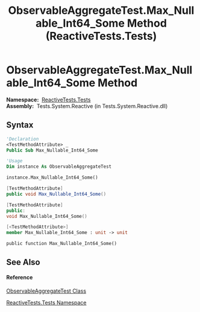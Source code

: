 ﻿---
title: ObservableAggregateTest.Max_Nullable_Int64_Some Method  (ReactiveTests.Tests)
TOCTitle: Max_Nullable_Int64_Some Method
ms:assetid: M:ReactiveTests.Tests.ObservableAggregateTest.Max_Nullable_Int64_Some
ms:mtpsurl: https://msdn.microsoft.com/en-us/library/reactivetests.tests.observableaggregatetest.max_nullable_int64_some(v=VS.103)
ms:contentKeyID: 36619450
ms.date: 06/28/2011
mtps_version: v=VS.103
f1_keywords:
- ReactiveTests.Tests.ObservableAggregateTest.Max_Nullable_Int64_Some
dev_langs:
- CSharp
- JScript
- VB
- FSharp
- c++
---

# ObservableAggregateTest.Max\_Nullable\_Int64\_Some Method

**Namespace:**  [ReactiveTests.Tests](hh289046\(v=vs.103\).md)  
**Assembly:**  Tests.System.Reactive (in Tests.System.Reactive.dll)

## Syntax

``` vb
'Declaration
<TestMethodAttribute> _
Public Sub Max_Nullable_Int64_Some
```

``` vb
'Usage
Dim instance As ObservableAggregateTest

instance.Max_Nullable_Int64_Some()
```

``` csharp
[TestMethodAttribute]
public void Max_Nullable_Int64_Some()
```

``` c++
[TestMethodAttribute]
public:
void Max_Nullable_Int64_Some()
```

``` fsharp
[<TestMethodAttribute>]
member Max_Nullable_Int64_Some : unit -> unit 
```

``` jscript
public function Max_Nullable_Int64_Some()
```

## See Also

#### Reference

[ObservableAggregateTest Class](hh314823\(v=vs.103\).md)

[ReactiveTests.Tests Namespace](hh289046\(v=vs.103\).md)

